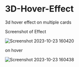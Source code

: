 # 3D-Hover-Effect
3d hover effect on multiple cards

Screenshot of Effect

![Screenshot 2023-10-23 160420](https://github.com/yogi0808/3D-Hover-Effect/assets/148646093/f44db616-9f39-4959-80ad-59de636dc09a)

on hover

![Screenshot 2023-10-23 160438](https://github.com/yogi0808/3D-Hover-Effect/assets/148646093/55bf700b-92c5-45bb-be61-483e19a0a611)
